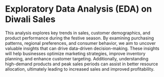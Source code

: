 # Exploratory Data Analysis (EDA) on Diwali Sales

This analysis explores key trends in sales, customer demographics, and product performance during the festive season. By examining purchasing patterns, regional preferences, and consumer behavior, we aim to uncover valuable insights that can drive data-driven decision-making. These insights will help businesses optimize marketing strategies, improve inventory planning, and enhance customer targeting. Additionally, understanding high-demand products and peak sales periods can assist in better resource allocation, ultimately leading to increased sales and improved profitability.
